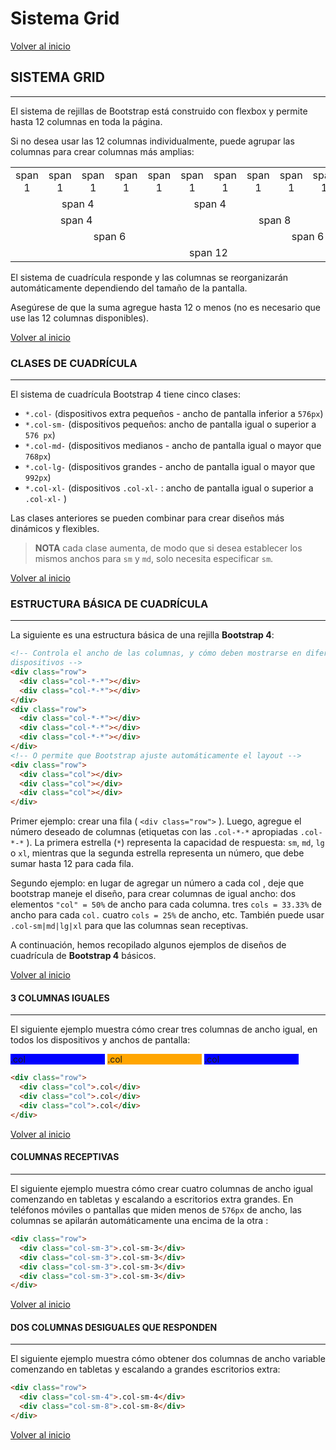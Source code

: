 # Sistema Grid

[Volver al inicio](#-Sistema-Grid)

## SISTEMA GRID

---------------------------------------------------------------------------

El sistema de rejillas de Bootstrap está construido con flexbox y permite hasta 12 columnas en toda la página.

Si no desea usar las 12 columnas individualmente, puede agrupar las columnas para crear
columnas más amplias:

<table class="table grid" style="text-align:center">
<tbody><tr>
  <td>span 1</td>
  <td>span 1</td>  
  <td>span 1</td>
  <td>span 1</td>
  <td>span 1</td>  
  <td>span 1</td>
  <td>span 1</td>
  <td>span 1</td>  
  <td>span 1</td>
  <td>span 1</td>
  <td>span 1</td>  
  <td>span 1</td>
</tr>
<tr>
  <td colspan="4">&nbsp;span 4</td>
  <td colspan="4">&nbsp;span 4</td>  
  <td colspan="4">&nbsp;span 4</td>
</tr>
<tr>
  <td colspan="4">span 4</td>
  <td colspan="8">span 8</td>  
</tr>
<tr>
  <td colspan="6">span 6</td>
  <td colspan="6">span 6</td>  
</tr>
<tr>
  <td colspan="12">span 12</td>
</tr>
</tbody></table>

El sistema de cuadrícula responde y las columnas se reorganizarán automáticamente dependiendo del tamaño de la pantalla.

Asegúrese de que la suma agregue hasta 12 o menos (no es necesario que use las 12 columnas
disponibles).

[Volver al inicio](#-Sistema-Grid)

### CLASES DE CUADRÍCULA

---------------------------------------------------------------------------

El sistema de cuadrícula Bootstrap 4 tiene cinco clases:
* `*.col-` (dispositivos extra pequeños - ancho de pantalla inferior a `576px`)
* `*.col-sm-` (dispositivos pequeños: ancho de pantalla igual o superior a `576 px`)
* `*.col-md-` (dispositivos medianos - ancho de pantalla igual o mayor que `768px`)
* `*.col-lg-` (dispositivos grandes - ancho de pantalla igual o mayor que `992px`)
* `*.col-xl-` (dispositivos `.col-xl-` : ancho de pantalla igual o superior a `.col-xl-` )

Las clases anteriores se pueden combinar para crear diseños más dinámicos y flexibles.

> **NOTA** cada clase aumenta, de modo que si desea establecer los mismos anchos para `sm` y `md`, solo necesita especificar `sm`.

[Volver al inicio](#-Sistema-Grid)

### ESTRUCTURA BÁSICA DE CUADRÍCULA

---------------------------------------------------------------------------

La siguiente es una estructura básica de una rejilla **Bootstrap 4**:

```html
<!-- Controla el ancho de las columnas, y cómo deben mostrarse en diferentes
dispositivos -->
<div class="row">
  <div class="col-*-*"></div>
  <div class="col-*-*"></div>
</div>
<div class="row">
  <div class="col-*-*"></div>
  <div class="col-*-*"></div>
  <div class="col-*-*"></div>
</div>
<!-- O permite que Bootstrap ajuste automáticamente el layout -->
<div class="row">
  <div class="col"></div>
  <div class="col"></div>
  <div class="col"></div>
</div>
```

Primer ejemplo: crear una fila ( `<div class="row">` ). Luego, agregue el número deseado de columnas (etiquetas con las `.col-*-*` apropiadas `.col-*-*` ). La primera estrella (`*`) representa la capacidad de respuesta: `sm`, `md`, `lg` o `xl`, mientras que la segunda estrella representa un número, que debe sumar hasta 12 para cada fila.

Segundo ejemplo: en lugar de agregar un número a cada col , deje que bootstrap maneje el diseño, para crear columnas de igual ancho: dos elementos `"col" = 50%` de ancho para cada columna. tres `cols = 33.33%` de ancho para cada `col.` cuatro `cols = 25%` de ancho, etc. También puede usar `.col-sm|md|lg|xl` para que las columnas sean receptivas.

A continuación, hemos recopilado algunos ejemplos de diseños de cuadrícula de **Bootstrap 4** básicos.

[Volver al inicio](#-Sistema-Grid)

#### 3 COLUMNAS IGUALES

---------------------------------------------------------------------------

El siguiente ejemplo muestra cómo crear tres columnas de ancho igual, en todos los dispositivos y anchos de pantalla:

<div class="row" style="width:100%">
  <div class="col" style="background-color:blue;display:inline-block;width:30%;">.col</div>
  <div class="col" style="background-color:orange;display:inline-block;width:30%;">.col</div>
  <div class="col" style="background-color:blue;display:inline-block;width:30%;">.col</div>
</div>

```html
<div class="row">
  <div class="col">.col</div>
  <div class="col">.col</div>
  <div class="col">.col</div>
</div>
```

[Volver al inicio](#-Sistema-Grid)

#### COLUMNAS RECEPTIVAS

---------------------------------------------------------------------------

El siguiente ejemplo muestra cómo crear cuatro columnas de ancho igual comenzando en tabletas y escalando a escritorios extra grandes. En teléfonos móviles o pantallas que miden menos de `576px` de ancho, las columnas se apilarán automáticamente una encima de la otra :

```html
<div class="row">
  <div class="col-sm-3">.col-sm-3</div>
  <div class="col-sm-3">.col-sm-3</div>
  <div class="col-sm-3">.col-sm-3</div>
  <div class="col-sm-3">.col-sm-3</div>
</div>
```

[Volver al inicio](#-Sistema-Grid)

#### DOS COLUMNAS DESIGUALES QUE RESPONDEN

---------------------------------------------------------------------------

El siguiente ejemplo muestra cómo obtener dos columnas de ancho variable comenzando en tabletas y escalando a grandes escritorios extra:

```html
<div class="row">
  <div class="col-sm-4">.col-sm-4</div>
  <div class="col-sm-8">.col-sm-8</div>
</div>
```

[Volver al inicio](#-Sistema-Grid)



